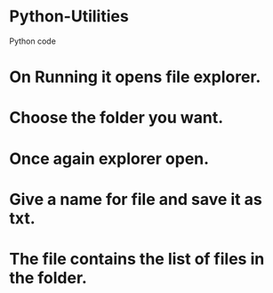 # Python-Utilities
Python code
# On Running it opens file explorer. 
# Choose the folder you want. 
# Once again explorer open. 
# Give a name for file and save it as txt.
# The file contains the list of files in the folder.

